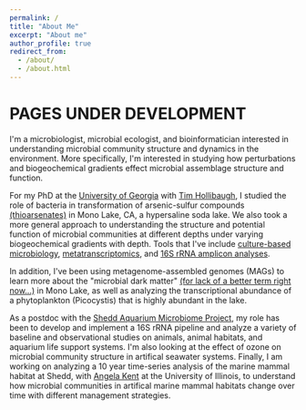 ```yaml
---
permalink: /
title: "About Me"
excerpt: "About me"
author_profile: true
redirect_from: 
  - /about/
  - /about.html
---
```



# PAGES UNDER DEVELOPMENT #

I'm a microbiologist, microbial ecologist, and bioinformatician interested in understanding microbial community structure and dynamics in the environment. More specifically, I'm interested in studying how perturbations and biogeochemical gradients effect microbial assemblage structure and function. 

For my PhD at the [University of Georgia](http://mib.uga.edu/) with [Tim Hollibaugh](http://www.marsci.uga.edu/directory/people/james-t-hollibaugh), I studied the role of bacteria in transformation of arsenic-sulfur compounds [(thioarsenates)](https://pubs.acs.org/doi/abs/10.1021/ac1024717) in Mono Lake, CA, a hypersaline soda lake. We also took a more general approach to understanding the structure and potential function of microbial communities at different depths under varying biogeochemical gradients with depth. Tools that I've include [culture-based microbiology](https://academic.oup.com/femsec/article/90/3/858/541840), [metatranscriptomics](https://www.nature.com/articles/ismej201780), and [16S rRNA amplicon analyses](https://www.frontiersin.org/articles/10.3389/fmicb.2018.00014/full).

In addition, I've been using metagenome-assembled genomes (MAGs) to learn more about the "microbial dark matter" [(for lack of a better term right now...)](http://merenlab.org/2017/06/22/microbial-dark-matter/) in Mono Lake, as well as analyzing the transcriptional abundance of a phytoplankton (Picocystis) that is highly abundant in the lake. 

As a postdoc with the [Shedd Aquarium Microbiome Project](https://www.sheddaquarium.org/aquariummicrobiomeproject/), my role has been to develop and implement a 16S rRNA pipeline and analyze a variety of baseline and observational studies on animals, animal habitats, and aquarium life support systems. I'm also looking at the effect of ozone on microbial community structure in artifical seawater systems. Finally, I am working on analyzing a 10 year time-series analysis of the marine mammal habitat at Shedd, with [Angela Kent](https://nres.illinois.edu/directory/akent) at the University of Illinois, to understand how microbial communities in artifical marine mammal habitats change over time with different management strategies.

